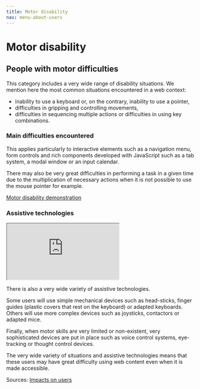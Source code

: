 ```yaml
---
title: Motor disability
nav: menu-about-users
---
```


# Motor disability

## People with motor difficulties

This category includes a very wide range of disability situations. We mention here the most common situations encountered in a web context:

* inability to use a keyboard or, on the contrary, inability to use a pointer,
* difficulties in gripping and controlling movements,
* difficulties in sequencing multiple actions or difficulties in using key combinations.

### Main difficulties encountered

This applies particularly to interactive elements such as a navigation menu, form controls and rich components developed with JavaScript such as a tab system, a modal window or an input calendar.

There may also be very great difficulties in performing a task in a given time due to the multiplication of necessary actions when it is not possible to use the mouse pointer for example.

[Motor disability demonstration](https://atalan.fr/agissons/en/handicap-moteur.html)

### Assistive technologies

<div class="video"><iframe title="Introducing Voice Control on Mac and iOS — Apple" src="https://www.youtube.com/embed/tEEPpdct5t8" allow="accelerometer; autoplay; encrypted-media; gyroscope; picture-in-picture" allowfullscreen></iframe></div>

There is also a very wide variety of assistive technologies.

Some users will use simple mechanical devices such as head-sticks, finger guides (plastic covers that rest on the keyboard) or adapted keyboards. Others will use more complex devices such as joysticks, contactors or adapted mice.

Finally, when motor skills are very limited or non-existent, very sophisticated devices are put in place such as voice control systems, eye-tracking or thought control devices.

The very wide variety of situations and assistive technologies means that these users may have great difficulty using web content even when it is made accessible.

Sources: [Impacts on users](https://github.com/DISIC/guide-impacts_utilisateurs)
